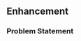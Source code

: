## Enhancement

### Problem Statement

<!-- Brief description of the problem this feature aims to address -->
